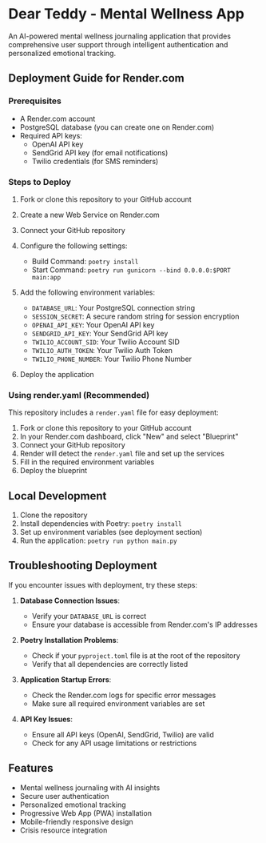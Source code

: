 # Dear Teddy - Mental Wellness App

An AI-powered mental wellness journaling application that provides comprehensive user support through intelligent authentication and personalized emotional tracking.

## Deployment Guide for Render.com

### Prerequisites
- A Render.com account
- PostgreSQL database (you can create one on Render.com)
- Required API keys:
  - OpenAI API key
  - SendGrid API key (for email notifications)
  - Twilio credentials (for SMS reminders)

### Steps to Deploy

1. Fork or clone this repository to your GitHub account
2. Create a new Web Service on Render.com
3. Connect your GitHub repository
4. Configure the following settings:
   - Build Command: `poetry install`
   - Start Command: `poetry run gunicorn --bind 0.0.0.0:$PORT main:app`

5. Add the following environment variables:
   - `DATABASE_URL`: Your PostgreSQL connection string
   - `SESSION_SECRET`: A secure random string for session encryption
   - `OPENAI_API_KEY`: Your OpenAI API key
   - `SENDGRID_API_KEY`: Your SendGrid API key
   - `TWILIO_ACCOUNT_SID`: Your Twilio Account SID
   - `TWILIO_AUTH_TOKEN`: Your Twilio Auth Token
   - `TWILIO_PHONE_NUMBER`: Your Twilio Phone Number

6. Deploy the application

### Using render.yaml (Recommended)

This repository includes a `render.yaml` file for easy deployment:

1. Fork or clone this repository to your GitHub account
2. In your Render.com dashboard, click "New" and select "Blueprint"
3. Connect your GitHub repository
4. Render will detect the `render.yaml` file and set up the services
5. Fill in the required environment variables
6. Deploy the blueprint

## Local Development

1. Clone the repository
2. Install dependencies with Poetry: `poetry install`
3. Set up environment variables (see deployment section)
4. Run the application: `poetry run python main.py`

## Troubleshooting Deployment

If you encounter issues with deployment, try these steps:

1. **Database Connection Issues**: 
   - Verify your `DATABASE_URL` is correct
   - Ensure your database is accessible from Render.com's IP addresses

2. **Poetry Installation Problems**: 
   - Check if your `pyproject.toml` file is at the root of the repository
   - Verify that all dependencies are correctly listed

3. **Application Startup Errors**:
   - Check the Render.com logs for specific error messages
   - Make sure all required environment variables are set

4. **API Key Issues**:
   - Ensure all API keys (OpenAI, SendGrid, Twilio) are valid
   - Check for any API usage limitations or restrictions

## Features

- Mental wellness journaling with AI insights
- Secure user authentication
- Personalized emotional tracking
- Progressive Web App (PWA) installation
- Mobile-friendly responsive design
- Crisis resource integration